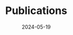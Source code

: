 ---
date: "2024-05-19"
title: Publications
type: landing

design:
  spacing: 2rem
sections:
- block: markdown
  id: section-1
  content:
    title: A map of my publications
    text: <iframe width=200% height="630" name="iframe" allowfullscreen=true  src="https://ramirocrego.github.io/PapersMap//" style="solid black"></iframe>
  design:
    columns: '1'
    spacing:
          margin:
          - 0
          - 0
          - 0
          - 0
          padding:
          - 1rem

- block: collection
  content:
    count: 10
    filters:
      folders:
      - papers
    text: 
    title: Peer-reviewed articles
  design:
    columns: 1
    fill_image: true
    view: compact
    
- block: collection
  content:
    count: 5
    filters:
      folders:
      - books
    text: 
    title: Books and book chapters
  design:
    columns: 1
    fill_image: true
    view: compact
    
- block: collection
  content:
    count: 3
    filters:
      folders:
      - posters
    text: Posters presented at conferences
    title: Posters
  design:
    columns: 3
    fill_image: false
    view: compact

- block: markdown
  id: section-2
  content:
    title: "Google Scholar Metrics"
    text: <table id="gsc_rsb_st"><thead><tr><th class="gsc_rsb_sth"></th><th class="gsc_rsb_sth">All</th><th class="gsc_rsb_sth">Since 2019</th></tr></thead><tbody><tr><td class="gsc_rsb_sc1"><a href="javascript:void(0)" class="gsc_rsb_f gs_ibl">Citations</a></td><td class="gsc_rsb_std">725</td><td class="gsc_rsb_std">618</td></tr><tr><td class="gsc_rsb_sc1"><a href="javascript:void(0)" class="gsc_rsb_f gs_ibl">h-index</a></td><td class="gsc_rsb_std">18</td><td class="gsc_rsb_std">17</td></tr><tr><td class="gsc_rsb_sc1"><a href="javascript:void(0)" class="gsc_rsb_f gs_ibl">i10-index</a></td><td class="gsc_rsb_std">25</td><td class="gsc_rsb_std">23</td></tr></tbody></table>
---